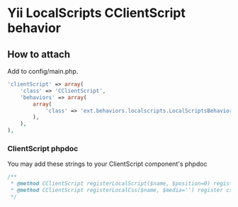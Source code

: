 # Yii LocalScripts CClientScript behavior

## How to attach

Add to config/main.php.

```php
'clientScript' => array(
    'class' => 'CClientScript',
    'behaviors' => array(
        array(
            'class' => 'ext.behaviors.localscripts.LocalScriptsBehavior',
        ),
    ),
),
```

### ClientScript phpdoc

You may add these strings to your ClientScript component's phpdoc 

```php
/**
 * @method CClientScript registerLocalScript($name, $position=0) register script file from your javascripts folder.
 * @method CClientScript registerLocalCss($name, $media='') register css file from your styles folder.
 */
```

